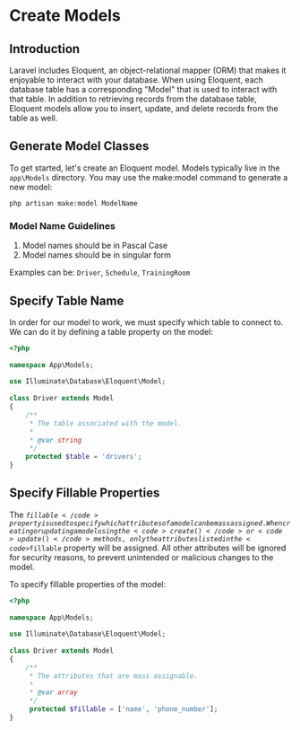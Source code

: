 # Create Models

## Introduction
Laravel includes Eloquent, an object-relational mapper (ORM) that makes it enjoyable to interact with your database. When using Eloquent, each database table has a corresponding "Model" that is used to interact with that table. In addition to retrieving records from the database table, Eloquent models allow you to insert, update, and delete records from the table as well.

## Generate Model Classes
To get started, let's create an Eloquent model. Models typically live in the <code>app\Models</code> directory. You may use the make:model command to generate a new model:
``` shell
php artisan make:model ModelName
```
### Model Name Guidelines
1. Model names should be in Pascal Case
2. Model names should be in singular form

Examples can be: <code>Driver</code>, <code>Schedule</code>, <code>TrainingRoom</code>

## Specify Table Name
In order for our model to work, we must specify which table to connect to. We can do it by defining a table property on the model:
```php
<?php
 
namespace App\Models;
 
use Illuminate\Database\Eloquent\Model;
 
class Driver extends Model
{
    /**
     * The table associated with the model.
     *
     * @var string
     */
    protected $table = 'drivers';
}
```

## Specify Fillable Properties
The <code>$fillable</code> property is used to specify which attributes of a model can be mass assigned. When creating or updating a model using the <code>create()</code> or <code>update()</code> methods, only the attributes listed in the <code>$fillable</code> property will be assigned. All other attributes will be ignored for security reasons, to prevent unintended or malicious changes to the model.

To specify fillable properties of the model:
```php
<?php
 
namespace App\Models;
 
use Illuminate\Database\Eloquent\Model;
 
class Driver extends Model
{
    /**
     * The attributes that are mass assignable.
     *
     * @var array
     */
     protected $fillable = ['name', 'phone_number'];
}
```

